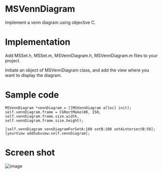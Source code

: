 # MSVennDiagram
Implement a venn diagram using objective C.

# Implementation
Add MSSet.h, MSSet.m, MSVennDiagram.h, MSVennDiagram.m files to your project. 

Initiate an object of MSVennDiagram class, and add the view where you want to display the diagram.

# Sample code
```
MSVennDiagram *vennDiagram = [[MSVennDiagram alloc] init];
self.vennDiagram.frame = CGRectMake(80, 150, self.vennDiagram.frame.size.width, self.vennDiagram.frame.size.height);

[self.vennDiagram vennDiagramForSetA:100 setB:100 setAintersectB:50];
[yourView addSubview:self.vennDiagram];
```
# Screen shot
![image](https://raw.githubusercontent.com/MasudShuvo/MSVennDiagram/master/ScreenShot/vennDiagram.png)
